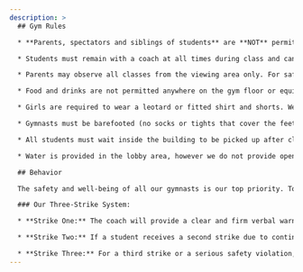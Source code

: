 ```yaml
---
description: >
  ## Gym Rules

  * **Parents, spectators and siblings of students** are **NOT** permitted on the gym floor or equipment.

  * Students must remain with a coach at all times during class and cannot go out onto the gym floor or equipment until class is “called” by a coach.

  * Parents may observe all classes from the viewing area only. For safety and instructional reasons, observers must refrain from communicating with students while they are in class.

  * Food and drinks are not permitted anywhere on the gym floor or equipment.

  * Girls are required to wear a leotard or fitted shirt and shorts. We kindly request that two-piece workout outfits not be worn. For boys, appropriate attire consists of shorts without buttons and a well-fitting shirt. To ensure safety, all athletes must remove jewelry (stud earrings are acceptable) during classes. Hair longer than shoulder length must be tied up.

  * Gymnasts must be barefooted (no socks or tights that cover the feet.)

  * All students must wait inside the building to be picked up after class.

  * Water is provided in the lobby area, however we do not provide open cups because of safety concerns around spills. Please bring a water bottle for your child.

  ## Behavior

  The safety and well-being of all our gymnasts is our top priority. To ensure a focused and productive learning environment, we expect all participants to follow safety guidelines and respect coaches' instructions.

  ### Our Three-Strike System:

  * **Strike One:** The coach will provide a clear and firm verbal warning, explaining the expected behavior and the importance of following the rules.

  * **Strike Two:** If a student receives a second strike due to continued disruptive behavior, the coach will implement a short time-out period.

  * **Strike Three:** For a third strike or a serious safety violation, the coach will return the student to the lobby where they will be reunited with their parent/guardian.
---
```

